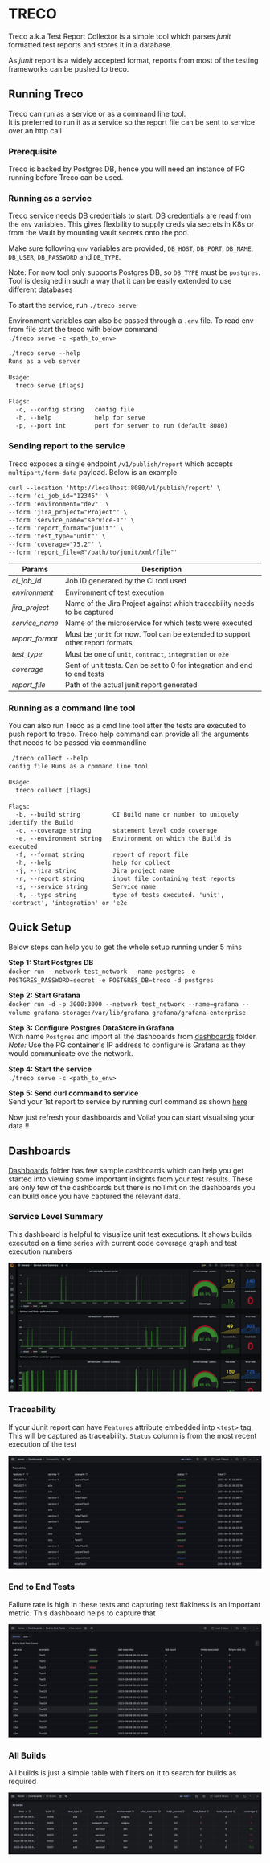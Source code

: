 # TRECO

Treco a.k.a Test Report Collector is a simple tool which parses _junit_ formatted test reports and stores it in a database.  

As _junit_ report is a widely accepted format, reports from most of the testing frameworks can be pushed to treco.

## Running Treco
Treco can run as a service or as a command line tool.  
It is preferred to run it as a service so the report file can be sent to service over an http call

### Prerequisite
Treco is backed by Postgres DB, hence you will need an instance of PG running before Treco can be used.

### Running as a service
Treco service needs DB credentials to start. DB credentials are read from the `env` variables.   This gives flexbility to supply creds via secrets in K8s or from the Vault by mounting vault secrets onto the pod.

Make sure following `env` variables are provided, `DB_HOST`, `DB_PORT`, `DB_NAME`, `DB_USER`, `DB_PASSWORD` and `DB_TYPE`.   

Note: For now tool only supports Postgres DB, so `DB_TYPE` must be `postgres`. Tool is designed in such a way that it can be easily extended to use different databases

To start the service, run `./treco serve`

Environment variables can also be passed through a `.env` file. To read env from file start the treco with below command  
`./treco serve -c <path_to_env>`

```
./treco serve --help                                    
Runs as a web server

Usage:
  treco serve [flags]

Flags:
  -c, --config string   config file
  -h, --help            help for serve
  -p, --port int        port for server to run (default 8080)
  ```

### Sending report to the service 
Treco exposes a single endpoint `/v1/publish/report` which accepts `multipart/form-data` payload. Below is an example
```
curl --location 'http://localhost:8080/v1/publish/report' \
--form 'ci_job_id="12345"' \
--form 'environment="dev"' \
--form 'jira_project="Project"' \
--form 'service_name="service-1"' \
--form 'report_format="junit"' \
--form 'test_type="unit"' \
--form 'coverage="75.2"' \
--form 'report_file=@"/path/to/junit/xml/file"'
```

| Params | Description |
|---------|---------------|
|*ci_job_id*    | Job ID generated by the CI tool used           
|*environment*  | Environment of test execution  
|*jira_project* | Name of the Jira Project against which traceability needs to be captured  
|*service_name* | Name of the microservice for which tests were executed  
|*report_format*| Must be `junit` for now. Tool can be extended to support other report formats  
|*test_type*    | Must be one of `unit`, `contract`, `integration` or `e2e`
|*coverage*     | Sent of unit tests. Can be set to 0 for integration and end to end tests
|*report_file*  | Path of the actual junit report generated


### Running as a command line tool
You can also run Treco as a cmd line tool after the tests are executed to push report to treco.
Treco help command can provide all the arguments that needs to be passed via commandline
```
./treco collect --help                                  
config file Runs as a command line tool

Usage:
  treco collect [flags]

Flags:
  -b, --build string         CI Build name or number to uniquely identify the Build
  -c, --coverage string      statement level code coverage
  -e, --environment string   Environment on which the Build is executed
  -f, --format string        report of report file
  -h, --help                 help for collect
  -j, --jira string          Jira project name
  -r, --report string        input file containing test reports
  -s, --service string       Service name
  -t, --type string          type of tests executed. 'unit', 'contract', 'integration' or 'e2e
```

## Quick Setup
Below steps can help you to get the whole setup running under 5 mins

__Step 1: Start Postgres DB__  
`docker run --network test_network --name postgres -e POSTGRES_PASSWORD=secret -e POSTGRES_DB=treco -d postgres`

__Step 2: Start Grafana__  
`docker run -d -p 3000:3000 --network test_network --name=grafana --volume grafana-storage:/var/lib/grafana grafana/grafana-enterprise`

__Step 3: Configure Postgres DataStore in Grafana__  
With name `Postgres` and import all the dashboards from [dashboards](./dashboards) folder.  
*Note:* Use the PG container's IP address to configure is Grafana as they would communicate ove the network.

__Step 4: Start the service__  
`./treco serve -c <path_to_env>`  

__Step 5: Send curl command to service__  
Send your 1st report to service by running curl command as shown [here](#sending-report-to-the-service)

Now just refresh your dashboards and Voila! you can start visualising your data !!


## Dashboards
[Dashboards](./dashboards) folder has few sample dashboards which can help you get started into viewing some important insights from your test results. These are only few of the dashboards but there is no limit on the dashboards you can build once you have captured the relevant data.

### Service Level Summary
This dashboard is helpful to visualize unit test executions. It shows builds executed on a time series with current code coverage graph and test execution numbers

![service level summary](./dashboards/images/service_level_summary.png)

### Traceability
If your Junit report can have `Features` attribute embedded intp `<test>` tag, This will be captured as traceability. `Status` column is from the most recent execution of the test

![traceability](./dashboards/images/traceability.png)

### End to End Tests
Failure rate is high in these tests and capturing test flakiness is an important metric. This dashboard helps to capture that

![end to end tests](./dashboards/images/e2e_tests.png)

### All Builds
All builds is just a simple table with filters on it to search for builds as required

![All builds](./dashboards/images/all_builds.png)